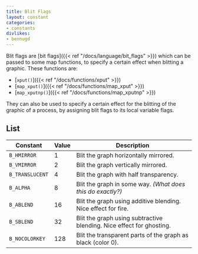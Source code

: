 ```yaml
---
title: Blit Flags
layout: constant
categories:
- constants
divlikes:
- bennugd
---
```


Blit flags are [bit flags]({{< ref "/docs/language/bit_flags" >}}) which can be passed to some map functions, to specify a certain effect when blitting a graphic. These functions are:

- [`xput()`]({{< ref "/docs/functions/xput" >}})
- [`map_xput()`]({{< ref "/docs/functions/map_xput" >}})
- [`map_xputnp()`]({{< ref "/docs/functions/map_xputnp" >}})

They can also be used to specify a certain effect for the blitting of the graphic of a process, by assigning blit flags to its local variable flags.


## List

| Constant | Value | Description |
|---|---|---|
| `B_HMIRROR` | 1 | Blit the graph horizontally mirrored. |
| `B_VMIRROR` | 2 | Blit the graph vertically mirrored. |
| `B_TRANSLUCENT` | 4 | Blit the graph with half transparency. |
| `B_ALPHA` | 8 | Blit the graph in some way. *(What does this do exactly?)* |
| `B_ABLEND` | 16 | Blit the graph using additive blending. Nice effect for fire. |
| `B_SBLEND` | 32 | Blit the graph using subtractive blending. Nice effect for ghosting. |
| `B_NOCOLORKEY` | 128 | Blit the transparent parts of the graph as black (color 0). |
